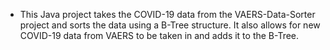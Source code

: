 - This Java project takes the COVID-19 data from the VAERS-Data-Sorter project and sorts the data using a B-Tree structure. It also allows for new COVID-19 data from VAERS to be taken in and adds it to the B-Tree.
